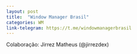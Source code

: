 ```yaml
---
layout: post
title:  "Window Manager Brasil"
categories: WM
link-telegram: https://t.me/windowmanagerbrasil
---
```

Colaboração: Jirrez Matheus (@jirrezdex)
